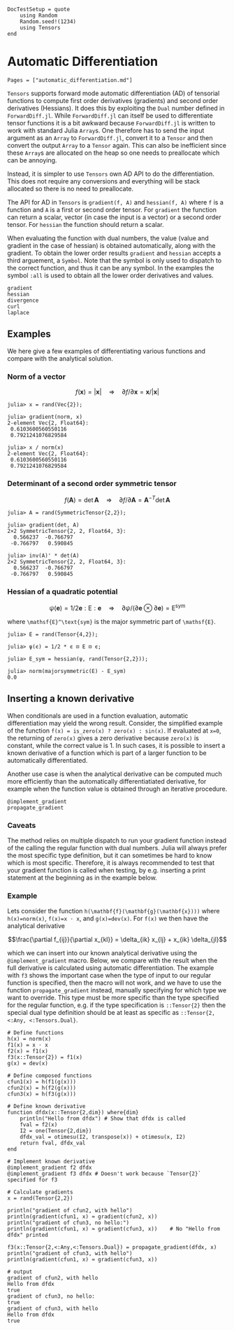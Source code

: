 ```@meta
DocTestSetup = quote
    using Random
    Random.seed!(1234)
    using Tensors
end
```

# Automatic Differentiation

```@index
Pages = ["automatic_differentiation.md"]
```

`Tensors` supports forward mode automatic differentiation (AD) of tensorial functions to compute first order derivatives (gradients) and second order derivatives (Hessians).
It does this by exploiting the `Dual` number defined in `ForwardDiff.jl`.
While `ForwardDiff.jl` can itself be used to differentiate tensor functions it is a bit awkward because `ForwardDiff.jl` is written to work with standard Julia `Array`s. One therefore has to send the input argument as an `Array` to `ForwardDiff.jl`, convert it to a `Tensor` and then convert the output `Array` to a `Tensor` again. This can also be inefficient since these `Array`s are allocated on the heap so one needs to preallocate which can be annoying.

Instead, it is simpler to use `Tensors` own AD API to do the differentiation. This does not require any conversions and everything will be stack allocated so there is no need to preallocate.

The API for AD in `Tensors` is `gradient(f, A)` and `hessian(f, A)` where `f` is a function and `A` is a first or second order tensor. For `gradient` the function can return a scalar, vector (in case the input is a vector) or a second order tensor. For `hessian` the function should return a scalar.

When evaluating the function with dual numbers, the value (value and gradient in the case of hessian) is obtained automatically, along with the gradient. To obtain the lower order results `gradient` and `hessian` accepts a third arguement, a `Symbol`. Note that the symbol is only used to dispatch to the correct function, and thus it can be any symbol. In the examples the symbol `:all` is used to obtain all the lower order derivatives and values.

```@docs
gradient
hessian
divergence
curl
laplace
```

## Examples

We here give a few examples of differentiating various functions and compare with the analytical solution.

### Norm of a vector

```math
f(\mathbf{x}) = |\mathbf{x}| \quad \Rightarrow \quad \partial f / \partial \mathbf{x} = \mathbf{x} / |\mathbf{x}|
```

```jldoctest
julia> x = rand(Vec{2});

julia> gradient(norm, x)
2-element Vec{2, Float64}:
 0.6103600560550116
 0.7921241076829584

julia> x / norm(x)
2-element Vec{2, Float64}:
 0.6103600560550116
 0.7921241076829584
```

### Determinant of a second order symmetric tensor

```math
f(\mathbf{A}) = \det \mathbf{A} \quad \Rightarrow \quad \partial f / \partial \mathbf{A} = \mathbf{A}^{-T} \det \mathbf{A}
```

```jldoctest
julia> A = rand(SymmetricTensor{2,2});

julia> gradient(det, A)
2×2 SymmetricTensor{2, 2, Float64, 3}:
  0.566237  -0.766797
 -0.766797   0.590845

julia> inv(A)' * det(A)
2×2 SymmetricTensor{2, 2, Float64, 3}:
  0.566237  -0.766797
 -0.766797   0.590845
```

### Hessian of a quadratic potential

```math
\psi(\mathbf{e}) = 1/2 \mathbf{e} : \mathsf{E} : \mathbf{e} \quad \Rightarrow \quad \partial \psi / (\partial \mathbf{e} \otimes \partial \mathbf{e}) = \mathsf{E}^\text{sym}
```

where ``\mathsf{E}^\text{sym}`` is the major symmetric part of ``\mathsf{E}``.

```jldoctest
julia> E = rand(Tensor{4,2});

julia> ψ(ϵ) = 1/2 * ϵ ⊡ E ⊡ ϵ;

julia> E_sym = hessian(ψ, rand(Tensor{2,2}));

julia> norm(majorsymmetric(E) - E_sym)
0.0
```

## Inserting a known derivative
When conditionals are used in a function evaluation, automatic differentiation 
may yield the wrong result. Consider, the simplified example of the function 
`f(x) = is_zero(x) ? zero(x) : sin(x)`. If evaluated at `x=0`, the returning 
of `zero(x)` gives a zero derivative because `zero(x)` is constant, while the 
correct value is 1. In such cases, it is possible to insert a known 
derivative of a function which is part of a larger function to be 
automatically differentiated.

Another use case is when the analytical derivative can be computed much more 
efficiently than the automatically differentiatiated derivative, for example
when the function value is obtained through an iterative procedure. 

```@docs
@implement_gradient
propagate_gradient
```

### Caveats
The method relies on multiple dispatch to run your gradient function instead of
the calling the regular function with dual numbers. Julia will always prefer the 
most specific type definition, but it can sometimes be hard to know which is most 
specific. Therefore, it is always recommended to test that your gradient function 
is called when testing, by e.g. inserting a print statement at the beginning as 
in the example below. 

### Example
Lets consider the function ``h(\mathbf{f}(\mathbf{g}(\mathbf{x})))`` 
where `h(x)=norm(x)`, `f(x)=x ⋅ x`, and `g(x)=dev(x)`. For `f(x)` we 
then have the analytical derivative 
```math
\frac{\partial f_{ij}}{\partial x_{kl}} = \delta_{ik} x_{lj} + x_{ik} \delta_{jl}
```
which we can insert into our known analytical derivative using the
`@implement_gradient` macro. Below, we compare with the result when 
the full derivative is calculated using automatic differentiation. 
The example with `f3` shows the important case when the type of input 
to our regular function is specified, then the macro will not work,
and we have to use the function `propagate_gradient` instead, manually
specifying for which type we want to override. This type must be more
specific than the type specified for the regular function, e.g.
if the type specification is `::Tensor{2}` then the special dual type 
definition should be at least as specific as
`::Tensor{2,<:Any, <:Tensors.Dual}`. 

```jldoctest
# Define functions
h(x) = norm(x)
f1(x) = x ⋅ x
f2(x) = f1(x)
f3(x::Tensor{2}) = f1(x)
g(x) = dev(x)

# Define composed functions
cfun1(x) = h(f1(g(x)))
cfun2(x) = h(f2(g(x)))
cfun3(x) = h(f3(g(x)))

# Define known derivative
function dfdx(x::Tensor{2,dim}) where{dim}
    println("Hello from dfdx") # Show that dfdx is called
    fval = f2(x)
    I2 = one(Tensor{2,dim})
    dfdx_val = otimesu(I2, transpose(x)) + otimesu(x, I2)
    return fval, dfdx_val
end

# Implement known derivative
@implement_gradient f2 dfdx
@implement_gradient f3 dfdx # Doesn't work because `Tensor{2}` specified for f3

# Calculate gradients
x = rand(Tensor{2,2})

println("gradient of cfun2, with hello")
println(gradient(cfun1, x) ≈ gradient(cfun2, x))
println("gradient of cfun3, no hello:")
println(gradient(cfun1, x) ≈ gradient(cfun3, x))    # No "Hello from dfdx" printed

f3(x::Tensor{2,<:Any,<:Tensors.Dual}) = propagate_gradient(dfdx, x)
println("gradient of cfun3, with hello")
println(gradient(cfun1, x) ≈ gradient(cfun3, x))

# output
gradient of cfun2, with hello
Hello from dfdx
true
gradient of cfun3, no hello:
true
gradient of cfun3, with hello
Hello from dfdx
true
```